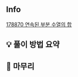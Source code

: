 ## Info
[178870 연속된 부분 수열의 합](https://school.programmers.co.kr/learn/courses/30/lessons/178870)

## 💡 풀이 방법 요약


## 🙂 마무리

